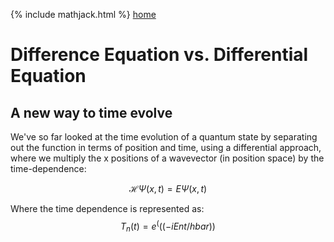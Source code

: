 {% include mathjack.html %}
[home](/README.md)

# Difference Equation vs. Differential Equation

## A new way to time evolve 

We've so far looked at the time evolution of a quantum state by separating out the function in terms of position and time, using a differential approach, where we
multiply the x positions of a wavevector (in position space) by the time-dependence: 

$$ \begin{equation}\label{tdse} \mathcal{H}\Psi(x,t) = E\Psi(x,t) \end{equation} $$ 

Where the time dependence is represented as: 
$${T_n(t) = e^(((−iEnt/hbar))}$$
